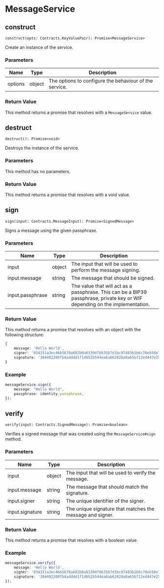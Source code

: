 # MessageService

## construct

`construct(opts: Contracts.KeyValuePair): Promise<MessageService>`

Create an instance of the service.

### Parameters

| Name    | Type   | Description                                            |
| ------- | ------ | ------------------------------------------------------ |
| options | object | The options to configure the behaviour of the service. |

### Return Value

This method returns a promise that resolves with a `MessageService` value.

## destruct

`destruct(): Promise<void>`

Destroys the instance of the service.

### Parameters

This method has no parameters.

### Return Value

This method returns a promise that resolves with a void value.

## sign

`sign(input: Contracts.MessageInput): Promise<SignedMessage>`

Signs a message using the given passphrase.

### Parameters

| Name             | Type   | Description                                                                                                                  |
| ---------------- | ------ | ---------------------------------------------------------------------------------------------------------------------------- |
| input            | object | The input that will be used to perform the message signing.                                                                  |
| input.message    | string | The message that should be signed.                                                                                           |
| input.passphrase | string | The value that will act as a passphrase. This can be a BIP39 passphrase, private key or WIF depending on the implementation. |

### Return Value

This method returns a promise that resolves with an object with the following structure:

```ts
{
	message: 'Hello World',
	signer: '034151a3ec46b5670a682b0a63394f863587d1bc97483b1b6c70eb58e7f0aed192',
	signature: '304402200fb4adddd1f1d652b544ea6ab62828a0a65b712ed447e2538db0caebfa68929e02205ecb2e1c63b29879c2ecf1255db506d671c8b3fa6017f67cfd1bf07e6edd1cc8'
}
```

### Example

```ts
messageService.sign({
	message: "Hello World",
	passphrase: identity.passphrase,
});
```

## verify

`verify(input: Contracts.SignedMessage): Promise<boolean>`

Verifies a signed message that was created using the `MessageService#sign` method.

### Parameters

| Name            | Type   | Description                                               |
| --------------- | ------ | --------------------------------------------------------- |
| input           | object | The input that will be used to verify the message.        |
| input.message   | string | The message that should match the signature.              |
| input.signer    | string | The unique identifier of the signer.                      |
| input.signature | string | The unique signature that matches the message and signer. |

### Return Value

This method returns a promise that resolves with a boolean value.

### Example

```ts
messageService.verify({
	message: 'Hello World',
	signer: '034151a3ec46b5670a682b0a63394f863587d1bc97483b1b6c70eb58e7f0aed192',
	signature: '304402200fb4adddd1f1d652b544ea6ab62828a0a65b712ed447e2538db0caebfa68929e02205ecb2e1c63b29879c2ecf1255db506d671c8b3fa6017f67cfd1bf07e6edd1cc8'
});
```

